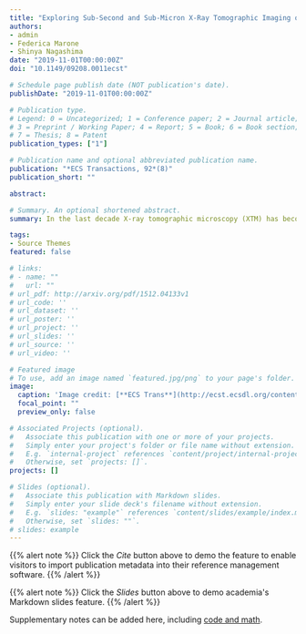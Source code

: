 ```yaml
---
title: "Exploring Sub-Second and Sub-Micron X-Ray Tomographic Imaging of Liquid Water in PEFC Gas Diffusion Layers"
authors:
- admin
- Federica Marone
- Shinya Nagashima
date: "2019-11-01T00:00:00Z"
doi: "10.1149/09208.0011ecst"

# Schedule page publish date (NOT publication's date).
publishDate: "2019-11-01T00:00:00Z"

# Publication type.
# Legend: 0 = Uncategorized; 1 = Conference paper; 2 = Journal article;
# 3 = Preprint / Working Paper; 4 = Report; 5 = Book; 6 = Book section;
# 7 = Thesis; 8 = Patent
publication_types: ["1"]

# Publication name and optional abbreviated publication name.
publication: "*ECS Transactions, 92*(8)"
publication_short: ""

abstract: 

# Summary. An optional shortened abstract.
summary: In the last decade X-ray tomographic microscopy (XTM) has become a powerful 3D characterization technique for polymer electrolyte fuel cells. In order to improve both spatial and temporal resolution for operando polymer electrolyte fuel cell (PEFC) XTM imaging, the high magnification white beam microscope capabilities at the TOMCAT beamline of the Swiss Light Source (SLS) at Paul Scherrer Institut were explored. The image quality is evaluated in terms of contrast-to-noise ratio and in-situ water detectability for three different beam configurations and two magnifications. High water detectability levels can be achieved with a voxel size of 0.4 µm at 0.25 s scan time.

tags:
- Source Themes
featured: false

# links:
# - name: ""
#   url: ""
# url_pdf: http://arxiv.org/pdf/1512.04133v1
# url_code: ''
# url_dataset: ''
# url_poster: ''
# url_project: ''
# url_slides: ''
# url_source: ''
# url_video: ''

# Featured image
# To use, add an image named `featured.jpg/png` to your page's folder. 
image:
  caption: 'Image credit: [**ECS Trans**](http://ecst.ecsdl.org/content/92/8/11.short)'
  focal_point: ""
  preview_only: false

# Associated Projects (optional).
#   Associate this publication with one or more of your projects.
#   Simply enter your project's folder or file name without extension.
#   E.g. `internal-project` references `content/project/internal-project/index.md`.
#   Otherwise, set `projects: []`.
projects: []

# Slides (optional).
#   Associate this publication with Markdown slides.
#   Simply enter your slide deck's filename without extension.
#   E.g. `slides: "example"` references `content/slides/example/index.md`.
#   Otherwise, set `slides: ""`.
# slides: example
---
```


{{% alert note %}}
Click the *Cite* button above to demo the feature to enable visitors to import publication metadata into their reference management software.
{{% /alert %}}

{{% alert note %}}
Click the *Slides* button above to demo academia's Markdown slides feature.
{{% /alert %}}

Supplementary notes can be added here, including [code and math](https://sourcethemes.com/academic/docs/writing-markdown-latex/).
